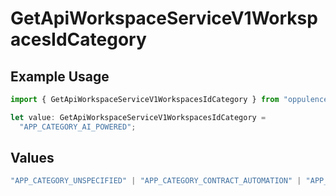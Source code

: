 # GetApiWorkspaceServiceV1WorkspacesIdCategory

## Example Usage

```typescript
import { GetApiWorkspaceServiceV1WorkspacesIdCategory } from "oppulence-backend-sdk/models/operations";

let value: GetApiWorkspaceServiceV1WorkspacesIdCategory =
  "APP_CATEGORY_AI_POWERED";
```

## Values

```typescript
"APP_CATEGORY_UNSPECIFIED" | "APP_CATEGORY_CONTRACT_AUTOMATION" | "APP_CATEGORY_CONTRACT_ANALYSIS" | "APP_CATEGORY_INTEGRATION" | "APP_CATEGORY_AI_POWERED" | "APP_CATEGORY_WORKFLOW" | "APP_CATEGORY_COMPLIANCE"
```